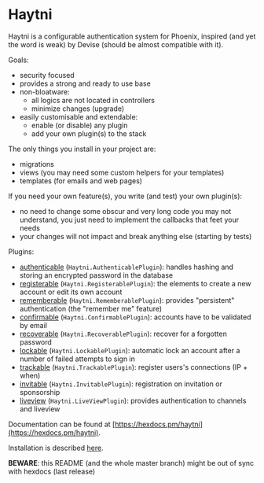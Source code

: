 # Haytni

Haytni is a configurable authentication system for Phoenix, inspired (and yet the word is weak) by Devise (should be almost compatible with it).

Goals:

* security focused
* provides a strong and ready to use base
* non-bloatware:
  + all logics are not located in controllers
  + minimize changes (upgrade)
* easily customisable and extendable:
  + enable (or disable) any plugin
  + add your own plugin(s) to the stack

The only things you install in your project are:

* migrations
* views (you may need some custom helpers for your templates)
* templates (for emails and web pages)

If you need your own feature(s), you write (and test) your own plugin(s):

* no need to change some obscur and very long code you may not understand, you just need to implement the callbacks that feet your needs
* your changes will not impact and break anything else (starting by tests)

Plugins:

* [authenticable](https://hexdocs.pm/haytni/Haytni.AuthenticablePlugin.html) (`Haytni.AuthenticablePlugin`): handles hashing and storing an encrypted password in the database
* [registerable](https://hexdocs.pm/haytni/Haytni.RegisterablePlugin.html) (`Haytni.RegisterablePlugin`): the elements to create a new account or edit its own account
* [rememberable](https://hexdocs.pm/haytni/Haytni.RememberablePlugin.html) (`Haytni.RememberablePlugin`): provides "persistent" authentication (the "remember me" feature)
* [confirmable](https://hexdocs.pm/haytni/Haytni.ConfirmablePlugin.html) (`Haytni.ConfirmablePlugin`): accounts have to be validated by email
* [recoverable](https://hexdocs.pm/haytni/Haytni.RecoverablePlugin.html) (`Haytni.RecoverablePlugin`): recover for a forgotten password
* [lockable](https://hexdocs.pm/haytni/Haytni.LockablePlugin.html) (`Haytni.LockablePlugin`): automatic lock an account after a number of failed attempts to sign in
* [trackable](https://hexdocs.pm/haytni/Haytni.TrackablePlugin.html) (`Haytni.TrackablePlugin`): register users's connections (IP + when)
* [invitable](https://hexdocs.pm/haytni/Haytni.InvitablePlugin.html) (`Haytni.InvitablePlugin`): registration on invitation or sponsorship
* [liveview](https://hexdocs.pm/haytni/Haytni.LiveViewPlugin.html) (`Haytni.LiveViewPlugin`): provides authentication to channels and liveview

Documentation can be found at [https://hexdocs.pm/haytni](https://hexdocs.pm/haytni).

Installation is described [here](https://hexdocs.pm/haytni/installation.html).

**BEWARE**: this README (and the whole master branch) might be out of sync with hexdocs (last release)
